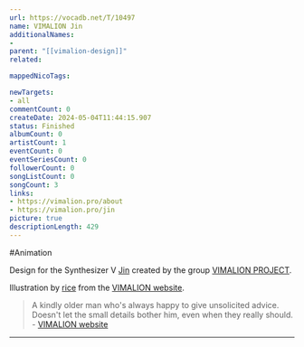 ```yaml
---
url: https://vocadb.net/T/10497
name: VIMALION Jin
additionalNames: 
- 
parent: "[[vimalion-design]]"
related:

mappedNicoTags:

newTargets:
- all
commentCount: 0
createDate: 2024-05-04T11:44:15.907
status: Finished
albumCount: 0
artistCount: 1
eventCount: 0
eventSeriesCount: 0
followerCount: 0
songListCount: 0
songCount: 3
links: 
- https://vimalion.pro/about
- https://vimalion.pro/jin
picture: true
descriptionLength: 429
---
```


#Animation

Design for the Synthesizer V [Jin](https://vocadb.net/Ar/129003) created by the group [VIMALION PROJECT](https://vocadb.net/Ar/110180).

Illustration by [rice](https://vocadb.net/Ar/69939) from the [VIMALION website](https://vimalion.pro/).

> A kindly older man who's always happy to give unsolicited advice. Doesn't let the small details bother him, even when they really should.
\- [VIMALION website](https://vimalion.pro/jin)

---

